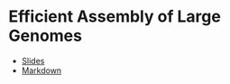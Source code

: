 # Efficient Assembly of Large Genomes

+ [Slides](http://sjackman.ca/10xgenomics-slides/)
+ [Markdown](10xgenomics-slides.md)

